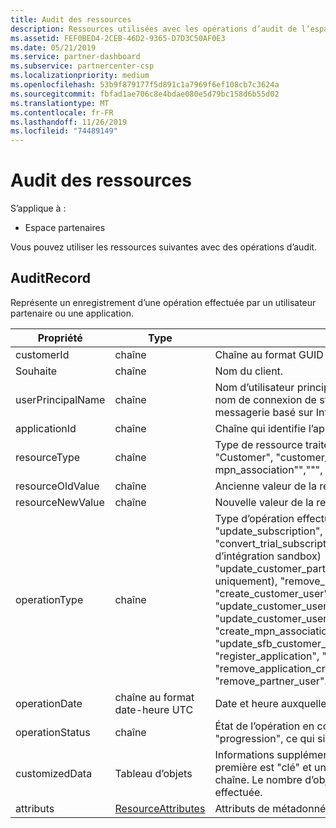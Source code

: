 ```yaml
---
title: Audit des ressources
description: Ressources utilisées avec les opérations d’audit de l’espace partenaires.
ms.assetid: FEF0BED4-2CEB-46D2-9365-D7D3C50AF0E3
ms.date: 05/21/2019
ms.service: partner-dashboard
ms.subservice: partnercenter-csp
ms.localizationpriority: medium
ms.openlocfilehash: 53b9f879177f5d891c1a7969f6ef108cb7c3624a
ms.sourcegitcommit: fbfad1ae706c8e4bdae080e5d79bc158d6b55d02
ms.translationtype: MT
ms.contentlocale: fr-FR
ms.lasthandoff: 11/26/2019
ms.locfileid: "74489149"
---
```

# <a name="auditing-resources"></a>Audit des ressources

S’applique à :

- Espace partenaires

Vous pouvez utiliser les ressources suivantes avec des opérations d’audit.

## <a name="auditrecord"></a>AuditRecord

Représente un enregistrement d’une opération effectuée par un utilisateur partenaire ou une application.

| Propriété | Type | Description |
| --- | --- | ---|
| customerId | chaîne | Chaîne au format GUID qui identifie le client. |
| Souhaite | chaîne | Nom du client. |
| userPrincipalName | chaîne | Nom d’utilisateur principal ou identificateur d’utilisateur. En règle générale, il s’agit d’un nom de connexion de style Internet pour un utilisateur dans un format d’adresse de messagerie basé sur Internet standard RFC 822. |
| applicationId | chaîne | Chaîne qui identifie l’application qui a effectué l’opération. |
| resourceType | chaîne | Type de ressource traité par l’opération. Les valeurs possibles sont les suivantes : &quot;Customer&quot;, &quot;customer_user&quot;, &quot;Order&quot;, &quot;subscription&quot;, &quot;&quot;&quot;, third_party_add_on&quot;&quot;, mpn_association&quot;&quot;,&quot;&quot;&quot;, &quot;application_credential&quot;.&quot;&quot;&quot;&quot; |
| resourceOldValue | chaîne | Ancienne valeur de la ressource. |
| resourceNewValue | chaîne | Nouvelle valeur de la ressource. |
| operationType | chaîne | Type d’opération effectuée. Valeurs possibles : &quot;update_customer_qualification&quot;, &quot;update_subscription&quot;, &quot;upgrade_subscription&quot;, &quot;convert_trial_subscription&quot;&quot;add_customer&quot;&quot;update_customer_billing_profile&quot;(comptes d’intégration sandbox) &quot;update_customer_partner_contract_company_name&quot;&quot;update_customer_spending_budget uniquement), &quot;remove_partner_customer_relationship&quot;, &quot;create_order&quot;, &quot;update_order&quot;, &quot;create_customer_user&quot;, &quot;delete_customer_user&quot;, &quot;update_customer_user&quot;, &quot;update_customer_user_licenses&quot;, &quot;reset_customer_user_password&quot;, &quot;update_customer_user_principal_name&quot;, &quot;restore_customer_user&quot;, &quot;create_mpn_association&quot;, &quot;update_mpn_association&quot;, &quot;update_sfb_customer_user_licenses&quot;, &quot;update_transfer&quot;, &quot;create_partner_relationship&quot;, &quot;register_application&quot;, &quot;unregister_application&quot;, &quot;add_application_credential&quot;, &quot;remove_application_credential&quot;, &quot;create_partner_user&quot;, @no_ _t_58_ update_partner_user&quot;, &quot;remove_partner_user&quot;.&quot;&quot;&quot;&quot; |
| operationDate | chaîne au format date-heure UTC | Date et heure auxquelles l’opération a été effectuée. |
| operationStatus | chaîne | État de l’opération en cours d’audit. Valeurs possibles : &quot;réussie&quot;, &quot;&quot;en échec ou &quot;progression&quot;, ce qui signifie que l’opération est toujours en cours. |
| customizedData  | Tableau d’objets | Informations supplémentaires. Chaque objet contient deux paires clé-valeur JSON : la première est &quot;clé&quot; et une valeur de chaîne, la deuxième est &quot;valeur&quot; et une valeur de chaîne. Le nombre d’objets dans le tableau dépend du type d’opération qui a été effectuée. |
| attributs | [ResourceAttributes](utility-resources.md#resourceattributes) | Attributs de métadonnées. |
